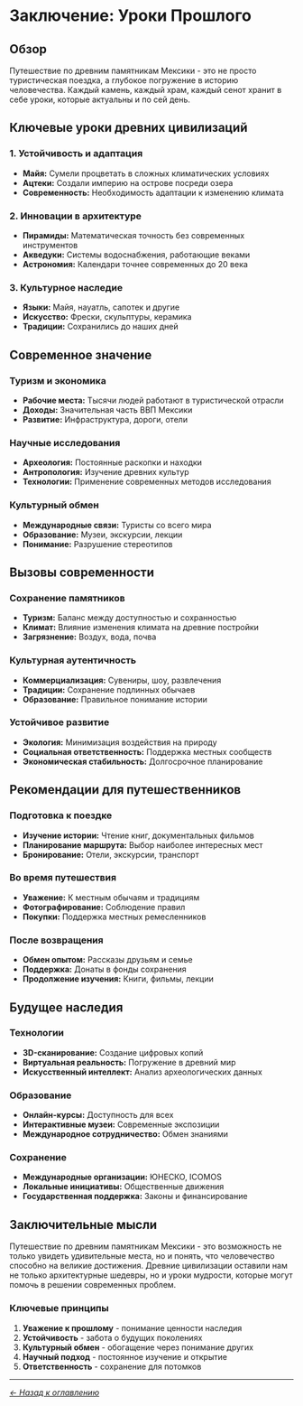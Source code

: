 # Заключение: Уроки Прошлого

## Обзор
Путешествие по древним памятникам Мексики - это не просто туристическая поездка, а глубокое погружение в историю человечества. Каждый камень, каждый храм, каждый сенот хранит в себе уроки, которые актуальны и по сей день.

## Ключевые уроки древних цивилизаций

### 1. Устойчивость и адаптация
- **Майя:** Сумели процветать в сложных климатических условиях
- **Ацтеки:** Создали империю на острове посреди озера
- **Современность:** Необходимость адаптации к изменению климата

### 2. Инновации в архитектуре
- **Пирамиды:** Математическая точность без современных инструментов
- **Акведуки:** Системы водоснабжения, работающие веками
- **Астрономия:** Календари точнее современных до 20 века

### 3. Культурное наследие
- **Языки:** Майя, науатль, сапотек и другие
- **Искусство:** Фрески, скульптуры, керамика
- **Традиции:** Сохранились до наших дней

## Современное значение

### Туризм и экономика
- **Рабочие места:** Тысячи людей работают в туристической отрасли
- **Доходы:** Значительная часть ВВП Мексики
- **Развитие:** Инфраструктура, дороги, отели

### Научные исследования
- **Археология:** Постоянные раскопки и находки
- **Антропология:** Изучение древних культур
- **Технологии:** Применение современных методов исследования

### Культурный обмен
- **Международные связи:** Туристы со всего мира
- **Образование:** Музеи, экскурсии, лекции
- **Понимание:** Разрушение стереотипов

## Вызовы современности

### Сохранение памятников
- **Туризм:** Баланс между доступностью и сохранностью
- **Климат:** Влияние изменения климата на древние постройки
- **Загрязнение:** Воздух, вода, почва

### Культурная аутентичность
- **Коммерциализация:** Сувениры, шоу, развлечения
- **Традиции:** Сохранение подлинных обычаев
- **Образование:** Правильное понимание истории

### Устойчивое развитие
- **Экология:** Минимизация воздействия на природу
- **Социальная ответственность:** Поддержка местных сообществ
- **Экономическая стабильность:** Долгосрочное планирование

## Рекомендации для путешественников

### Подготовка к поездке
- **Изучение истории:** Чтение книг, документальных фильмов
- **Планирование маршрута:** Выбор наиболее интересных мест
- **Бронирование:** Отели, экскурсии, транспорт

### Во время путешествия
- **Уважение:** К местным обычаям и традициям
- **Фотографирование:** Соблюдение правил
- **Покупки:** Поддержка местных ремесленников

### После возвращения
- **Обмен опытом:** Рассказы друзьям и семье
- **Поддержка:** Донаты в фонды сохранения
- **Продолжение изучения:** Книги, фильмы, лекции

## Будущее наследия

### Технологии
- **3D-сканирование:** Создание цифровых копий
- **Виртуальная реальность:** Погружение в древний мир
- **Искусственный интеллект:** Анализ археологических данных

### Образование
- **Онлайн-курсы:** Доступность для всех
- **Интерактивные музеи:** Современные экспозиции
- **Международное сотрудничество:** Обмен знаниями

### Сохранение
- **Международные организации:** ЮНЕСКО, ICOMOS
- **Локальные инициативы:** Общественные движения
- **Государственная поддержка:** Законы и финансирование

## Заключительные мысли

Путешествие по древним памятникам Мексики - это возможность не только увидеть удивительные места, но и понять, что человечество способно на великие достижения. Древние цивилизации оставили нам не только архитектурные шедевры, но и уроки мудрости, которые могут помочь в решении современных проблем.

### Ключевые принципы
1. **Уважение к прошлому** - понимание ценности наследия
2. **Устойчивость** - забота о будущих поколениях
3. **Культурный обмен** - обогащение через понимание других
4. **Научный подход** - постоянное изучение и открытие
5. **Ответственность** - сохранение для потомков

---

*[← Назад к оглавлению](../index.md)*
